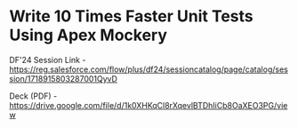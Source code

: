 # Write 10 Times Faster Unit Tests Using Apex Mockery

DF'24 Session Link - https://reg.salesforce.com/flow/plus/df24/sessioncatalog/page/catalog/session/1718915803287001QyvD

Deck (PDF) - https://drive.google.com/file/d/1k0XHKqCl8rXqevlBTDhIiCb8OaXEO3PG/view
